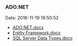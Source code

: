 <!--
title: ADO.NET
date: 2016-11-19 19:50:52
tags: 
- ADO.NET
- Entity Framework
- SQL
- .NET 
-->
### ADO.NET
Date: 2016-11-19 19:50:52

* [ADO.NET.docx](https://github.com/zhuzhigao/PersonalMaterials/raw/master/ADO.NET/ADO.NET.docx)
* [Entity Framework.docx](https://github.com/zhuzhigao/PersonalMaterials/raw/master/ADO.NET/Entity%20Framework.docx)
* [SQL Server Data Types.docx](https://github.com/zhuzhigao/PersonalMaterials/raw/master/ADO.NET/SQL%20Server%20Data%20Types.docx)
<!-- more -->
